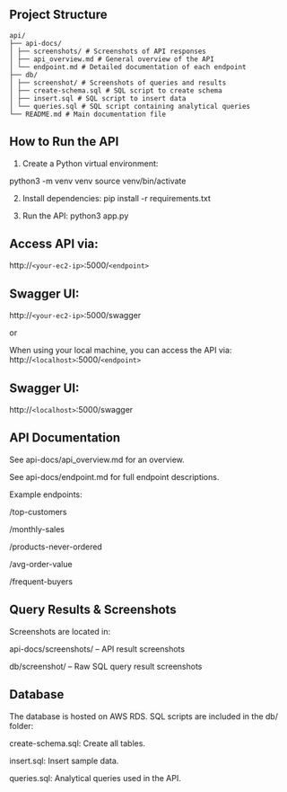 

## Project Structure
```plaintext
api/
├── api-docs/
│ ├── screenshots/ # Screenshots of API responses
│ ├── api_overview.md # General overview of the API
│ └── endpoint.md # Detailed documentation of each endpoint
├── db/
│ ├── screenshot/ # Screenshots of queries and results
│ ├── create-schema.sql # SQL script to create schema
│ ├── insert.sql # SQL script to insert data
│ └── queries.sql # SQL script containing analytical queries
└── README.md # Main documentation file
```

##  How to Run the API
1. Create a Python virtual environment:

python3 -m venv venv
source venv/bin/activate


2. Install dependencies:
pip install -r requirements.txt

3. Run the API:
python3 app.py

## Access API via:
http://`<your-ec2-ip>`:5000/`<endpoint>`

## Swagger UI:
http://`<your-ec2-ip>`:5000/swagger

or 

When using your local machine, you can access the API via:
http://`<localhost>`:5000/`<endpoint>`

## Swagger UI:
http://`<localhost>`:5000/swagger

## API Documentation
See api-docs/api_overview.md for an overview.

See api-docs/endpoint.md for full endpoint descriptions.

Example endpoints:

/top-customers

/monthly-sales

/products-never-ordered

/avg-order-value

/frequent-buyers

## Query Results & Screenshots
Screenshots are located in:

api-docs/screenshots/ – API result screenshots

db/screenshot/ – Raw SQL query result screenshots


## Database
The database is hosted on AWS RDS. SQL scripts are included in the db/ folder:

create-schema.sql: Create all tables.

insert.sql: Insert sample data.

queries.sql: Analytical queries used in the API.


